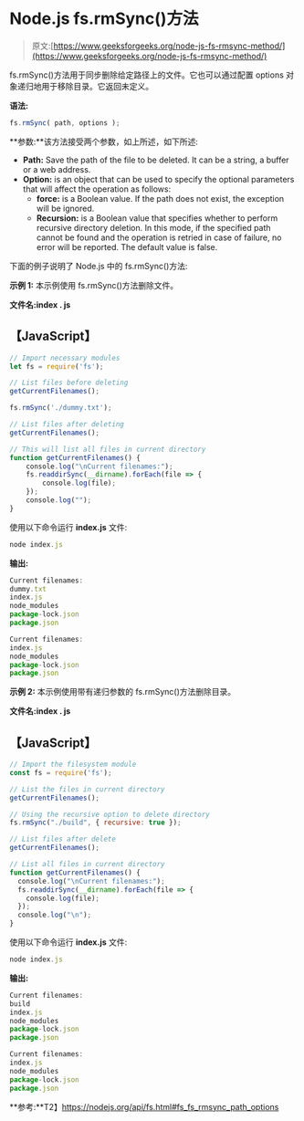 # Node.js fs.rmSync()方法

> 原文:[https://www.geeksforgeeks.org/node-js-fs-rmsync-method/](https://www.geeksforgeeks.org/node-js-fs-rmsync-method/)

fs.rmSync()方法用于同步删除给定路径上的文件。它也可以通过配置 options 对象递归地用于移除目录。它返回未定义。

**语法:**

```js
fs.rmSync( path, options );
```

**参数:**该方法接受两个参数，如上所述，如下所述:

*   **Path:** Save the path of the file to be deleted. It can be a string, a buffer or a web address.
*   **Option:** is an object that can be used to specify the optional parameters that will affect the operation as follows:
    *   **force:** is a Boolean value. If the path does not exist, the exception will be ignored.
    *   **Recursion:** is a Boolean value that specifies whether to perform recursive directory deletion. In this mode, if the specified path cannot be found and the operation is retried in case of failure, no error will be reported. The default value is false.

下面的例子说明了 Node.js 中的 fs.rmSync()方法:

**示例 1:** 本示例使用 fs.rmSync()方法删除文件。

**文件名:index . js**

## 【JavaScript】

```js
// Import necessary modules
let fs = require('fs');

// List files before deleting
getCurrentFilenames();

fs.rmSync('./dummy.txt');

// List files after deleting
getCurrentFilenames();

// This will list all files in current directory
function getCurrentFilenames() { 
    console.log("\nCurrent filenames:"); 
    fs.readdirSync(__dirname).forEach(file => { 
        console.log(file); 
    }); 
    console.log(""); 
}
```

使用以下命令运行 **index.js** 文件:

```js
node index.js
```

**输出:**

```js
Current filenames:
dummy.txt
index.js
node_modules
package-lock.json
package.json

Current filenames:
index.js
node_modules
package-lock.json
package.json
```

**示例 2:** 本示例使用带有递归参数的 fs.rmSync()方法删除目录。

**文件名:index . js**

## 【JavaScript】

```js
// Import the filesystem module 
const fs = require('fs'); 

// List the files in current directory 
getCurrentFilenames(); 

// Using the recursive option to delete directory 
fs.rmSync("./build", { recursive: true });

// List files after delete 
getCurrentFilenames(); 

// List all files in current directory
function getCurrentFilenames() { 
  console.log("\nCurrent filenames:"); 
  fs.readdirSync(__dirname).forEach(file => { 
    console.log(file); 
  }); 
  console.log("\n"); 
}
```

使用以下命令运行 **index.js** 文件:

```js
node index.js
```

**输出:**

```js
Current filenames:
build
index.js
node_modules     
package-lock.json
package.json

Current filenames:
index.js
node_modules
package-lock.json
package.json
```

**参考:**T2】https://nodejs.org/api/fs.html#fs_fs_rmsync_path_options